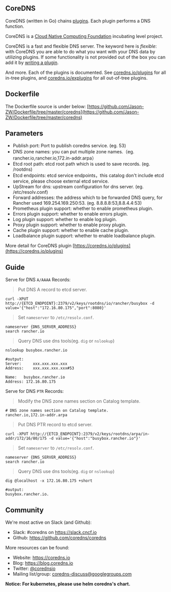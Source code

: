 ## CoreDNS

CoreDNS (written in Go) chains [plugins](https://coredns.io/plugins). Each plugin performs a DNS
function.

CoreDNS is a [Cloud Native Computing Foundation](https://cncf.io) incubating level project.

CoreDNS is a fast and flexible DNS server. The keyword here is *flexible*: with CoreDNS you
are able to do what you want with your DNS data by utilizing plugins. If some functionality is not
provided out of the box you can add it by [writing a plugin](https://coredns.io/explugins).


And more. Each of the plugins is documented. See [coredns.io/plugins](https://coredns.io/plugins)
for all in-tree plugins, and [coredns.io/explugins](https://coredns.io/explugins) for all
out-of-tree plugins.

## Dockerfile
The Dockerfile source is under below:
[https://github.com/Jason-ZW/Dockerfile/tree/master/coredns](https://github.com/Jason-ZW/Dockerfile/tree/master/coredns)

## Parameters

- Publish port: Port to publish coredns service. (eg. 53)
- DNS zone names: you can put multiple zone names.（eg. rancher.io,rancher.io,172.in-addr.arpa）
- Etcd root path: etcd root path which is used to save records. (eg. /rootdns)
- Etcd endpoints: etcd service endpoints，this catalog don't include etcd service, please choose external etcd service.
- UpStream for dns: upstream configuration for dns server. (eg. /etc/resolv.conf)
- Forward addresses: the address which to be forwarded DNS query, for Rancher used 169.254.169.250:53. (eg. 8.8.8.8:53,8.8.4.4:53)
- Prometheus plugin support: whether to enable prometheus plugin.
- Errors plugin support: whether to enable errors plugin.
- Log plugin support: whether to enable log plugin.
- Proxy plugin support: whether to enable proxy plugin.
- Cache plugin support: whether to enable cache plugin.
- Loadbalance plugin support: whether to enable loadbalance plugin.

More detail for CoreDNS plugin
[https://coredns.io/plugins](https://coredns.io/plugins)

## Guide

Serve for DNS `A/AAAA` Records:

> Put DNS A record to etcd server.

```
curl -XPUT http://{ETCD_ENDPOINT}:2379/v2/keys/rootdns/io/rancher/busybox -d value='{"host":"172.16.80.175","port":8080}'
```

> Set `nameserver` to `/etc/resolv.conf`.
```
nameserver {DNS_SERVER_ADDRESS}
search rancher.io
```

> Query DNS use dns tools(eg. `dig` or `nslookup`)
```
nslookup busybox.rancher.io

#output:
Server:		xxx.xxx.xxx.xxx
Address:	xxx.xxx.xxx.xxx#53

Name:	busybox.rancher.io
Address: 172.16.80.175
```

Serve for DNS `PTR` Records:
> Modify the DNS zone names section on Catalog template.

```
# DNS zone names section on Catalog template.
rancher.io,172.in-addr.arpa
```

> Put DNS PTR record to etcd server.
```
curl -XPUT http://{ETCD_ENDPOINT}:2379/v2/keys/rootdns/arpa/in-addr/172/16/80/175 -d value='{"host":"busybox.rancher.io"}'
```

> Set `nameserver` to `/etc/resolv.conf`.
```
nameserver {DNS_SERVER_ADDRESS}
search rancher.io
```

> Query DNS use dns tools(eg. `dig` or `nslookup`)
```
dig @localhost -x 172.16.80.175 +short

#output:
busybox.rancher.io.
```

## Community

We're most active on Slack (and Github):

- Slack: #coredns on <https://slack.cncf.io>
- Github: <https://github.com/coredns/coredns>

More resources can be found:

- Website: <https://coredns.io>
- Blog: <https://blog.coredns.io>
- Twitter: [@corednsio](https://twitter.com/corednsio)
- Mailing list/group: <coredns-discuss@googlegroups.com>

**Notice: For kubernetes, please use helm coredns's chart.**